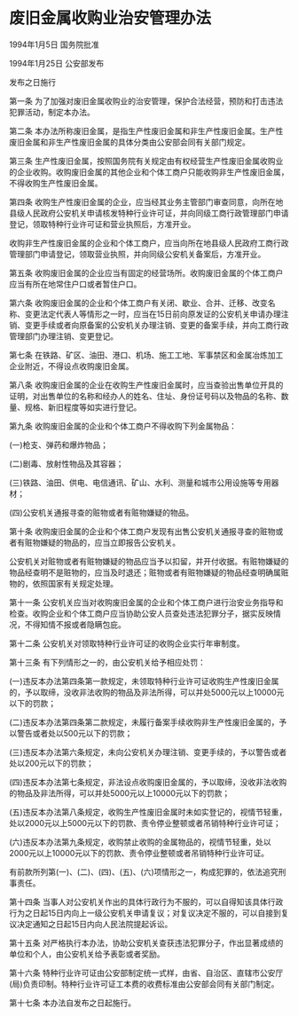 # 废旧金属收购业治安管理办法

1994年1月5日 国务院批准

1994年1月25日 公安部发布

发布之日施行

<!-- INFO END -->

第一条 为了加强对废旧金属收购业的治安管理，保护合法经营，预防和打击违法犯罪活动，制定本办法。

第二条 本办法所称废旧金属，是指生产性废旧金属和非生产性废旧金属。生产性废旧金属和非生产性废旧金属的具体分类由公安部会同有关部门规定。

第三条 生产性废旧金属，按照国务院有关规定由有权经营生产性废旧金属收购业的企业收购。收购废旧金属的其他企业和个体工商户只能收购非生产性废旧金属，不得收购生产性废旧金属。

第四条 收购生产性废旧金属的企业，应当经其业务主管部门审查同意，向所在地县级人民政府公安机关申请核发特种行业许可证，并向同级工商行政管理部门申请登记，领取特种行业许可证和营业执照后，方准开业。

收购非生产性废旧金属的企业和个体工商户，应当向所在地县级人民政府工商行政管理部门申请登记，领取营业执照，并向同级公安机关备案后，方准开业。

第五条 收购废旧金属的企业应当有固定的经营场所。收购废旧金属的个体工商户应当有所在地常住户口或者暂住户口。

第六条 收购废旧金属的企业和个体工商户有关闭、歇业、合并、迁移、改变名称、变更法定代表人等情形之一时，应当在15日前向原发证的公安机关申请办理注销、变更手续或者向原备案的公安机关办理注销、变更的备案手续，并向工商行政管理部门办理注销、变更登记。

第七条 在铁路、矿区、油田、港口、机场、施工工地、军事禁区和金属冶炼加工企业附近，不得设点收购废旧金属。

第八条 收购废旧金属的企业在收购生产性废旧金属时，应当查验出售单位开具的证明，对出售单位的名称和经办人的姓名、住址、身份证号码以及物品的名称、数量、规格、新旧程度等如实进行登记。

第九条 收购废旧金属的企业和个体工商户不得收购下列金属物品：

(一)枪支、弹药和爆炸物品；

(二)剧毒、放射性物品及其容器；

(三)铁路、油田、供电、电信通讯、矿山、水利、测量和城市公用设施等专用器材；

(四)公安机关通报寻查的赃物或者有赃物嫌疑的物品。

第十条 收购废旧金属的企业和个体工商户发现有出售公安机关通报寻查的赃物或者有赃物嫌疑的物品的，应当立即报告公安机关。

公安机关对赃物或者有赃物嫌疑的物品应当予以扣留，并开付收据。有赃物嫌疑的物品经查明不是赃物的，应当及时退还；赃物或者有赃物嫌疑的物品经查明确属赃物的，依照国家有关规定处理。

第十一条 公安机关应当对收购废旧金属的企业和个体工商户进行治安业务指导和检查。收购企业和个体工商户应当协助公安人员查处违法犯罪分子，据实反映情况，不得知情不报或者隐瞒包庇。

第十二条 公安机关对领取特种行业许可证的收购企业实行年审制度。

第十三条 有下列情形之一的，由公安机关给予相应处罚：

(一)违反本办法第四条第一款规定，未领取特种行业许可证收购生产性废旧金属的，予以取缔，没收非法收购的物品及非法所得，可以并处5000元以上10000元以下的罚款；

(二)违反本办法第四条第二款规定，未履行备案手续收购非生产性废旧金属的，予以警告或者处以500元以下的罚款；

(三)违反本办法第六条规定，未向公安机关办理注销、变更手续的，予以警告或者处以200元以下的罚款；

(四)违反本办法第七条规定，非法设点收购废旧金属的，予以取缔，没收非法收购的物品及非法所得，可以并处5000元以上10000元以下的罚款；

(五)违反本办法第八条规定，收购生产性废旧金属时未如实登记的，视情节轻重，处以2000元以上5000元以下的罚款、责令停业整顿或者吊销特种行业许可证；

(六)违反本办法第九条规定，收购禁止收购的金属物品的，视情节轻重，处以2000元以上10000元以下的罚款、责令停业整顿或者吊销特种行业许可证。

有前款所列第(一)、(二)、(四)、(五)、(六)项情形之一，构成犯罪的，依法追究刑事责任。

第十四条 当事人对公安机关作出的具体行政行为不服的，可以自得知该具体行政行为之日起15日内向上一级公安机关申请复议；对复议决定不服的，可以自接到复议决定通知之日起15日内向人民法院提起诉讼。

第十五条 对严格执行本办法，协助公安机关查获违法犯罪分子，作出显著成绩的单位和个人，由公安机关给予表彰或者奖励。

第十六条 特种行业许可证由公安部制定统一式样，由省、自治区、直辖市公安厅(局)负责印制。特种行业许可证工本费的收费标准由公安部会同有关部门制定。

第十七条 本办法自发布之日起施行。